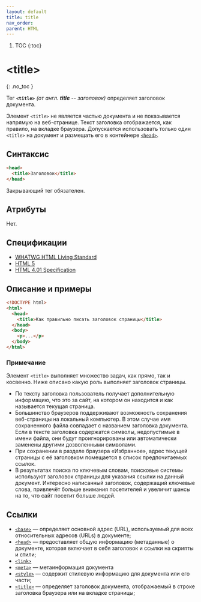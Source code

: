 ```yaml
---
layout: default
title: title
nav_order:
parent: HTML
---
```


<!-- prettier-ignore-start -->
1. TOC
{:toc}

# &lt;title&gt;
{: .no_toc }
<!-- prettier-ignore-end -->

Тег **`<title>`** _(от англ. **title** -- заголовок)_ определяет заголовок документа.

Элемент `<title>` не является частью документа и не показывается напрямую на веб-странице. Текст заголовка отображается, как правило, на вкладке браузера. Допускается использовать только один `<title>` на документ и размещать его в контейнере [`<head>`](/html/head/).

## Синтаксис

```html
<head>
  <title>Заголовок</title>
</head>
```

Закрывающий тег обязателен.

## Атрибуты

Нет.

## Спецификации

- [WHATWG HTML Living Standard](https://html.spec.whatwg.org/multipage/semantics.html#the-title-element)
- [HTML 5](http://www.w3.org/TR/html5/document-metadata.html#the-title-element)
- [HTML 4.01 Specification](http://www.w3.org/TR/html401/struct/global.html#h-7.4.2)

## Описание и примеры

```html
<!DOCTYPE html>
<html>
  <head>
    <title>Как правильно писать заголовок страницы</title>
  </head>
  <body>
    <p>...</p>
  </body>
</html>
```

### Примечание

Элемент `<title>` выполняет множество задач, как прямо, так и косвенно. Ниже описано какую роль выполняет заголовок страницы.

- По тексту заголовка пользователь получает дополнительную информацию, что это за сайт, на котором он находится и как называется текущая страница.
- Большинство браузеров поддерживают возможность сохранения веб-страницы на локальный компьютер. В этом случае имя сохраненного файла совпадает с названием заголовка документа. Если в тексте заголовка содержатся символы, недопустимые в имени файла, они будут проигнорированы или автоматически заменены другими дозволенными символами.
- При сохранении в разделе браузера «Избранное», адрес текущей страницы с её заголовком помещается в список предпочитаемых ссылок.
- В результатах поиска по ключевым словам, поисковые системы используют заголовок страницы для указания ссылки на данный документ. Интересно написанный заголовок, содержащий ключевые слова, привлечёт больше внимания посетителей и увеличит шансы на то, что сайт посетит больше людей.

## Ссылки

- [`<base>`](/html/base/) &mdash; определяет основной адрес (URL), используемый для всех относительных адресов (URLs) в документе;
- [`<head>`](/html/head/) &mdash; предоставляет общую информацию (метаданные) о документе, которая включает в себя заголовок и ссылки на скрипты и стили;
- [`<link>`](/html/link/)
- [`<meta>`](/html/meta/) &mdash; метаинформация документа
- [`<style>`](/html/style/) &mdash; содержит стилевую информацию для документа или его части;
- [`<title>`](/html/title/) &mdash; определяет заголовок документа, отображаемый в строке заголовка браузера или на вкладке страницы;
